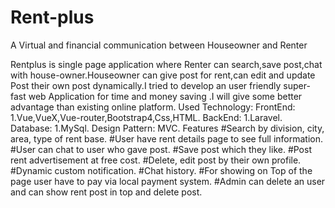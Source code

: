 # Rent-plus
A Virtual and financial communication between Houseowner and Renter

Rentplus is single page application where Renter can search,save post,chat with house-owner.Houseowner can give post for rent,can edit and update Post their own post dynamically.I tried to develop an user friendly super-fast web Application for time and money saving .I will give some better advantage than existing online platform.
Used Technology:
FrontEnd:
1.Vue,VueX,Vue-router,Bootstrap4,Css,HTML.
BackEnd:
1.Laravel.
Database:
1.MySql.
Design Pattern: MVC.
Features
#Search by division, city, area, type of rent base.
#User have rent details page to see full information.
#User can chat to user who gave post.
#Save post which they like.
#Post rent advertisement at free cost.
#Delete, edit post by their own profile.
#Dynamic custom notification.
#Chat history.
#For showing on Top of the page user have to pay via local payment system.
#Admin can delete an user and can show rent post in top and delete post.
